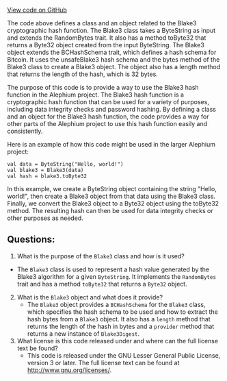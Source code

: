 [View code on GitHub](https://github.com/alephium/alephium/blob/master/crypto/src/main/scala/org/alephium/crypto/Blake3.scala)

The code above defines a class and an object related to the Blake3 cryptographic hash function. The Blake3 class takes a ByteString as input and extends the RandomBytes trait. It also has a method toByte32 that returns a Byte32 object created from the input ByteString. The Blake3 object extends the BCHashSchema trait, which defines a hash schema for Bitcoin. It uses the unsafeBlake3 hash schema and the bytes method of the Blake3 class to create a Blake3 object. The object also has a length method that returns the length of the hash, which is 32 bytes.

The purpose of this code is to provide a way to use the Blake3 hash function in the Alephium project. The Blake3 hash function is a cryptographic hash function that can be used for a variety of purposes, including data integrity checks and password hashing. By defining a class and an object for the Blake3 hash function, the code provides a way for other parts of the Alephium project to use this hash function easily and consistently.

Here is an example of how this code might be used in the larger Alephium project:

```
val data = ByteString("Hello, world!")
val blake3 = Blake3(data)
val hash = blake3.toByte32
```

In this example, we create a ByteString object containing the string "Hello, world!", then create a Blake3 object from that data using the Blake3 class. Finally, we convert the Blake3 object to a Byte32 object using the toByte32 method. The resulting hash can then be used for data integrity checks or other purposes as needed.
## Questions: 
 1. What is the purpose of the `Blake3` class and how is it used?
   - The `Blake3` class is used to represent a hash value generated by the Blake3 algorithm for a given `ByteString`. It implements the `RandomBytes` trait and has a method `toByte32` that returns a `Byte32` object. 
2. What is the `Blake3` object and what does it provide?
   - The `Blake3` object provides a `BCHashSchema` for the `Blake3` class, which specifies the hash schema to be used and how to extract the hash bytes from a `Blake3` object. It also has a `length` method that returns the length of the hash in bytes and a `provider` method that returns a new instance of `Blake3Digest`.
3. What license is this code released under and where can the full license text be found?
   - This code is released under the GNU Lesser General Public License, version 3 or later. The full license text can be found at <http://www.gnu.org/licenses/>.